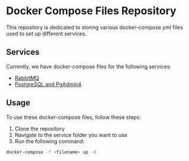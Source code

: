 # Docker Compose Files Repository

This repository is dedicated to storing various docker-compose.yml files used to set up different services.

## Services

Currently, we have docker-compose files for the following services:

- [RabbitMQ](rabbit-mq.docker-compose.yml)
- [PostgreSQL and PgAdmin4](postgresql-pgadmin4.docker-compose.yml)

## Usage

To use these docker-compose files, follow these steps:

1. Clone the repository
2. Navigate to the service folder you want to use
3. Run the following command:

```bash
docker-compose -f <filename> up -d
```
